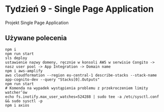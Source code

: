 # Tydzień 9 - Single Page Application

Projekt Single Page Application

## Używane polecenia
```
npm i
npm run start
sls deploy
ustawienie nazwy domeny, ręcznie w konsoli AWS w serwisie Congito -> nasz user pool -> App Integration -> Domain name
npm i aws-amplify
aws cloudformation --region eu-central-1 describe-stacks --stack-name app-cognito-dev --query "Stacks[0].Outputs"
npm run start
# Komenda na wypadek wystąpienia problemu z przekroczeniem limity watcher’ów
echo fs.inotify.max_user_watches=524288 | sudo tee -a /etc/sysctl.conf && sudo sysctl -p
npm i axios
```